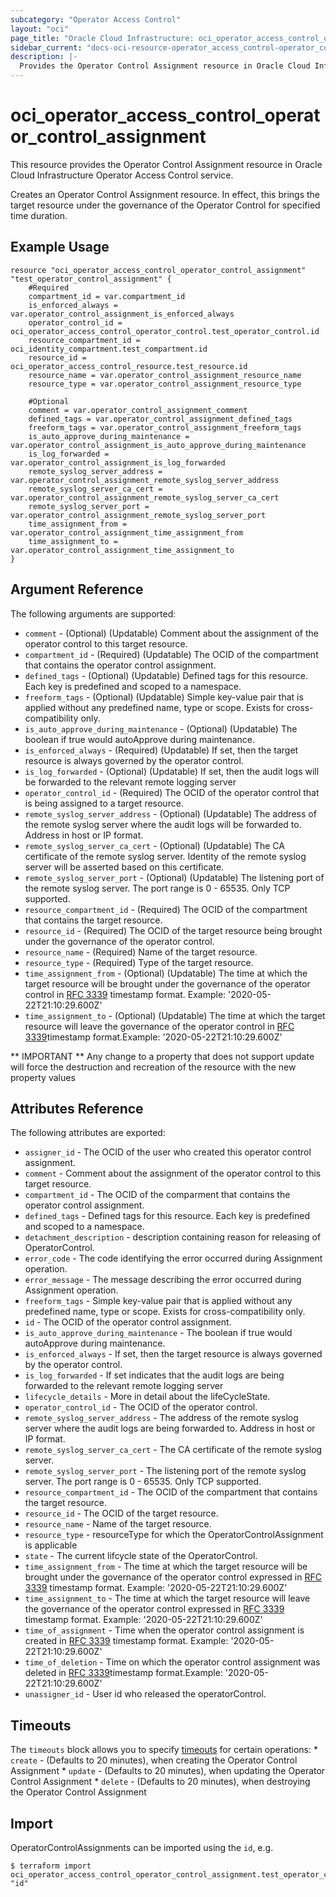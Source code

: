 ```yaml
---
subcategory: "Operator Access Control"
layout: "oci"
page_title: "Oracle Cloud Infrastructure: oci_operator_access_control_operator_control_assignment"
sidebar_current: "docs-oci-resource-operator_access_control-operator_control_assignment"
description: |-
  Provides the Operator Control Assignment resource in Oracle Cloud Infrastructure Operator Access Control service
---
```


# oci_operator_access_control_operator_control_assignment
This resource provides the Operator Control Assignment resource in Oracle Cloud Infrastructure Operator Access Control service.

Creates an Operator Control Assignment resource. In effect, this brings the target resource under the governance of the Operator Control for specified time duration.

## Example Usage

```hcl
resource "oci_operator_access_control_operator_control_assignment" "test_operator_control_assignment" {
	#Required
	compartment_id = var.compartment_id
	is_enforced_always = var.operator_control_assignment_is_enforced_always
	operator_control_id = oci_operator_access_control_operator_control.test_operator_control.id
	resource_compartment_id = oci_identity_compartment.test_compartment.id
	resource_id = oci_operator_access_control_resource.test_resource.id
	resource_name = var.operator_control_assignment_resource_name
	resource_type = var.operator_control_assignment_resource_type

	#Optional
	comment = var.operator_control_assignment_comment
	defined_tags = var.operator_control_assignment_defined_tags
	freeform_tags = var.operator_control_assignment_freeform_tags
	is_auto_approve_during_maintenance = var.operator_control_assignment_is_auto_approve_during_maintenance
	is_log_forwarded = var.operator_control_assignment_is_log_forwarded
	remote_syslog_server_address = var.operator_control_assignment_remote_syslog_server_address
	remote_syslog_server_ca_cert = var.operator_control_assignment_remote_syslog_server_ca_cert
	remote_syslog_server_port = var.operator_control_assignment_remote_syslog_server_port
	time_assignment_from = var.operator_control_assignment_time_assignment_from
	time_assignment_to = var.operator_control_assignment_time_assignment_to
}
```

## Argument Reference

The following arguments are supported:

* `comment` - (Optional) (Updatable) Comment about the assignment of the operator control to this target resource.
* `compartment_id` - (Required) (Updatable) The OCID of the compartment that contains the operator control assignment.
* `defined_tags` - (Optional) (Updatable) Defined tags for this resource. Each key is predefined and scoped to a namespace. 
* `freeform_tags` - (Optional) (Updatable) Simple key-value pair that is applied without any predefined name, type or scope. Exists for cross-compatibility only. 
* `is_auto_approve_during_maintenance` - (Optional) (Updatable) The boolean if true would autoApprove during maintenance.
* `is_enforced_always` - (Required) (Updatable) If set, then the target resource is always governed by the operator control.
* `is_log_forwarded` - (Optional) (Updatable) If set, then the audit logs will be forwarded to the relevant remote logging server
* `operator_control_id` - (Required) The OCID of the operator control that is being assigned to a target resource.
* `remote_syslog_server_address` - (Optional) (Updatable) The address of the remote syslog server where the audit logs will be forwarded to. Address in host or IP format.
* `remote_syslog_server_ca_cert` - (Optional) (Updatable) The CA certificate of the remote syslog server. Identity of the remote syslog server will be asserted based on this certificate.
* `remote_syslog_server_port` - (Optional) (Updatable) The listening port of the remote syslog server. The port range is 0 - 65535. Only TCP supported.
* `resource_compartment_id` - (Required) The OCID of the compartment that contains the target resource.
* `resource_id` - (Required) The OCID of the target resource being brought under the governance of the operator control.
* `resource_name` - (Required) Name of the target resource.
* `resource_type` - (Required) Type of the target resource.
* `time_assignment_from` - (Optional) (Updatable) The time at which the target resource will be brought under the governance of the operator control in [RFC 3339](https://tools.ietf.org/html/rfc3339) timestamp format. Example: '2020-05-22T21:10:29.600Z' 
* `time_assignment_to` - (Optional) (Updatable) The time at which the target resource will leave the governance of the operator control in [RFC 3339](https://tools.ietf.org/html/rfc3339)timestamp format.Example: '2020-05-22T21:10:29.600Z' 


** IMPORTANT **
Any change to a property that does not support update will force the destruction and recreation of the resource with the new property values

## Attributes Reference

The following attributes are exported:

* `assigner_id` - The OCID of the user who created this operator control assignment.
* `comment` - Comment about the assignment of the operator control to this target resource.
* `compartment_id` - The OCID of the comparment that contains the operator control assignment.
* `defined_tags` - Defined tags for this resource. Each key is predefined and scoped to a namespace. 
* `detachment_description` - description containing reason for releasing of OperatorControl.
* `error_code` - The code identifying the error occurred during Assignment operation.
* `error_message` - The message describing the error occurred during Assignment operation.
* `freeform_tags` - Simple key-value pair that is applied without any predefined name, type or scope. Exists for cross-compatibility only. 
* `id` - The OCID of the operator control assignment.
* `is_auto_approve_during_maintenance` - The boolean if true would autoApprove during maintenance.
* `is_enforced_always` - If set, then the target resource is always governed by the operator control.
* `is_log_forwarded` - If set indicates that the audit logs are being forwarded to the relevant remote logging server
* `lifecycle_details` - More in detail about the lifeCycleState.
* `operator_control_id` - The OCID of the operator control.
* `remote_syslog_server_address` - The address of the remote syslog server where the audit logs are being forwarded to. Address in host or IP format.
* `remote_syslog_server_ca_cert` - The CA certificate of the remote syslog server.
* `remote_syslog_server_port` - The listening port of the remote syslog server. The port range is 0 - 65535. Only TCP supported.
* `resource_compartment_id` - The OCID of the compartment that contains the target resource.
* `resource_id` - The OCID of the target resource.
* `resource_name` - Name of the target resource.
* `resource_type` - resourceType for which the OperatorControlAssignment is applicable
* `state` - The current lifcycle state of the OperatorControl.
* `time_assignment_from` - The time at which the target resource will be brought under the governance of the operator control expressed in [RFC 3339](https://tools.ietf.org/html/rfc3339) timestamp format.  Example: '2020-05-22T21:10:29.600Z' 
* `time_assignment_to` - The time at which the target resource will leave the governance of the operator control expressed in [RFC 3339](https://tools.ietf.org/html/rfc3339) timestamp format. Example: '2020-05-22T21:10:29.600Z' 
* `time_of_assignment` - Time when the operator control assignment is created in [RFC 3339](https://tools.ietf.org/html/rfc3339) timestamp format. Example: '2020-05-22T21:10:29.600Z' 
* `time_of_deletion` - Time on which the operator control assignment was deleted in [RFC 3339](https://tools.ietf.org/html/rfc3339)timestamp format.Example: '2020-05-22T21:10:29.600Z' 
* `unassigner_id` - User id who released the operatorControl.

## Timeouts

The `timeouts` block allows you to specify [timeouts](https://registry.terraform.io/providers/oracle/oci/latest/docs/guides/changing_timeouts) for certain operations:
	* `create` - (Defaults to 20 minutes), when creating the Operator Control Assignment
	* `update` - (Defaults to 20 minutes), when updating the Operator Control Assignment
	* `delete` - (Defaults to 20 minutes), when destroying the Operator Control Assignment


## Import

OperatorControlAssignments can be imported using the `id`, e.g.

```
$ terraform import oci_operator_access_control_operator_control_assignment.test_operator_control_assignment "id"
```

